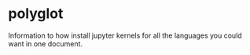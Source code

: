 # polyglot
Information to how install jupyter kernels for all the languages you could want in one document.
